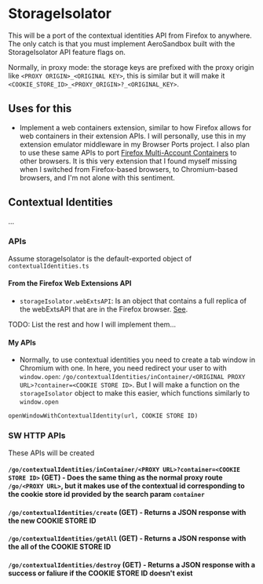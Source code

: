 # StorageIsolator

This will be a port of the contextual identities API from Firefox to anywhere. The only catch is that you must implement AeroSandbox built with the StorageIsolator API feature flags on.

Normally, in proxy mode: the storage keys are prefixed with the proxy origin like `<PROXY ORIGIN>_<ORIGINAL KEY>`, this is similar but it will make it `<COOKIE_STORE_ID>_<PROXY_ORIGIN>?_<ORIGINAL_KEY>`.

## Uses for this

- Implement a web containers extension, similar to how Firefox allows for web containers in their extension APIs. I will personally, use this in my extension emulator middleware in my Browser Ports project. I also plan to use these same APIs to port [Firefox Multi-Account Containers](https://addons.mozilla.org/en-US/firefox/addon/multi-account-containers) to other browsers. It is this very extension that I found myself missing when I switched from Firefox-based browsers, to Chromium-based browsers, and I'm not alone with this sentiment.


## Contextual Identities

...

### APIs

Assume storageIsolator is the default-exported object of `contextualIdentities.ts`

#### From the Firefox Web Extensions API

- `storageIsolator.webExtsAPI`: Is an object that contains a full replica of the webExtsAPI that are in the Firefox browser. [See](https://developer.mozilla.org/en-US/docs/Mozilla/Add-ons/WebExtensions/API/contextualIdentities).

TODO: List the rest and how I will implement them...

#### My APIs

- Normally, to use contextual identities you need to create a tab window in Chromium with one. In here, you need redirect your user to with `window.open`: `/go/contextualIdentities/inContainer/<ORIGINAL PROXY URL>?container=<COOKIE STORE ID>`. But I will make a function on the `storageIsolator` object to make this easier, which functions similarly to `window.open`

`openWindowWithContextualIdentity(url, COOKIE STORE ID)`

### SW HTTP APIs

These APIs will be created

#### `/go/contextualIdentities/inContainer/<PROXY URL>?container=<COOKIE STORE ID>` (GET) - Does the same thing as the normal proxy route `/go/<PROXY URL>`, but it makes use of the contextual id corresponding to the cookie store id provided by the search param `container`

#### `/go/contextualIdentities/create` (GET) - Returns a JSON response with the new COOKIE STORE ID

#### `/go/contextualIdentities/getAll` (GET) - Returns a JSON response with the all of the COOKIE STORE ID

#### `/go/contextualIdentities/destroy` (GET) - Returns a JSON response with a success or faliure if the COOKIE STORE ID doesn't exist